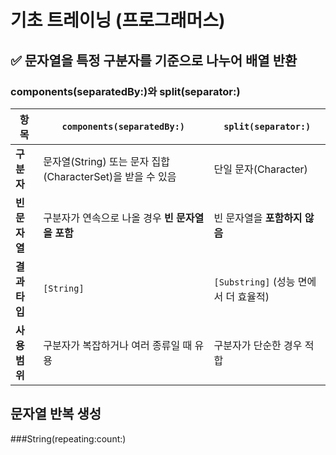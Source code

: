 # 기초 트레이닝 (프로그래머스)

## ✅ 문자열을 특정 구분자를 기준으로 나누어 배열 반환  
### components(separatedBy:)와 split(separator:)  
| 항목             | `components(separatedBy:)`           | `split(separator:)`           |
| ---------------- | ------------------------------------ | ----------------------------- |
| **구분자**       | 문자열(String) 또는 문자 집합(CharacterSet)을 받을 수 있음 | 단일 문자(Character)          |
| **빈 문자열**    | 구분자가 연속으로 나올 경우 **빈 문자열을 포함**  | 빈 문자열을 **포함하지 않음** |
| **결과 타입**    | `[String]`                           | `[Substring]` (성능 면에서 더 효율적) |
| **사용 범위**    | 구분자가 복잡하거나 여러 종류일 때 유용       | 구분자가 단순한 경우 적합      |
  
## 문자열 반복 생성
###String(repeating:count:)
